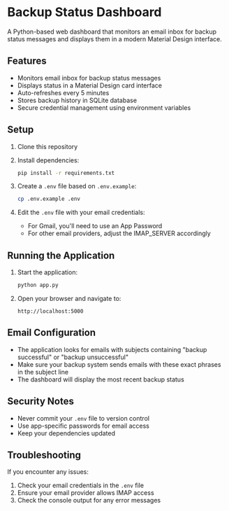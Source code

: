 # Backup Status Dashboard

A Python-based web dashboard that monitors an email inbox for backup status messages and displays them in a modern Material Design interface.

## Features

- Monitors email inbox for backup status messages
- Displays status in a Material Design card interface
- Auto-refreshes every 5 minutes
- Stores backup history in SQLite database
- Secure credential management using environment variables

## Setup

1. Clone this repository
2. Install dependencies:
   ```bash
   pip install -r requirements.txt
   ```

3. Create a `.env` file based on `.env.example`:
   ```bash
   cp .env.example .env
   ```

4. Edit the `.env` file with your email credentials:
   - For Gmail, you'll need to use an App Password
   - For other email providers, adjust the IMAP_SERVER accordingly

## Running the Application

1. Start the application:
   ```bash
   python app.py
   ```

2. Open your browser and navigate to:
   ```
   http://localhost:5000
   ```

## Email Configuration

- The application looks for emails with subjects containing "backup successful" or "backup unsuccessful"
- Make sure your backup system sends emails with these exact phrases in the subject line
- The dashboard will display the most recent backup status

## Security Notes

- Never commit your `.env` file to version control
- Use app-specific passwords for email access
- Keep your dependencies updated

## Troubleshooting

If you encounter any issues:
1. Check your email credentials in the `.env` file
2. Ensure your email provider allows IMAP access
3. Check the console output for any error messages
